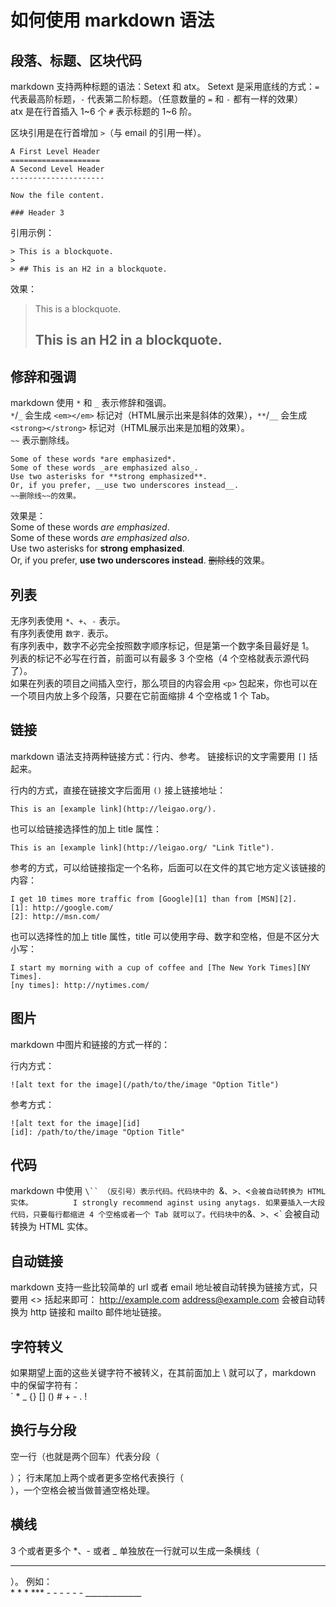 # 如何使用 markdown 语法


## 段落、标题、区块代码
markdown 支持两种标题的语法：Setext 和 atx。
Setext 是采用底线的方式：`=` 代表最高阶标题，`-` 代表第二阶标题。（任意数量的 `=` 和 `-` 都有一样的效果）    
atx 是在行首插入 1~6 个 `#` 表示标题的 1~6 阶。

区块引用是在行首增加 `>`（与 email 的引用一样）。


    A First Level Header
    ====================
    A Second Level Header
    ---------------------
    
    Now the file content.
    
    ### Header 3
    
引用示例：  

    > This is a blockquote.
    >
    > ## This is an H2 in a blockquote.     

效果：
> This is a blockquote.
>
> ## This is an H2 in a blockquote.     


## 修辞和强调
markdown 使用 `*` 和 `_` 表示修辞和强调。    
`*`/`_` 会生成 `<em></em>` 标记对（HTML展示出来是斜体的效果），`**`/`__` 会生成 `<strong></strong>` 标记对（HTML展示出来是加粗的效果）。      
`~~` 表示删除线。       

    Some of these words *are emphasized*.       
    Some of these words _are emphasized also_.      
    Use two asterisks for **strong emphasized**.        
    Or, if you prefer, __use two underscores instead__.     
    ~~删除线~~的效果。      

效果是：        
Some of these words *are emphasized*.       
Some of these words _are emphasized also_.      
Use two asterisks for **strong emphasized**.        
Or, if you prefer, __use two underscores instead__.
~~删除线~~的效果。      


## 列表
无序列表使用 `*`、`+`、`-` 表示。       
有序列表使用 `数字.` 表示。     
有序列表中，数字不必完全按照数字顺序标记，但是第一个数字条目最好是 1。      
列表的标记不必写在行首，前面可以有最多 3 个空格（4 个空格就表示源代码了）。     
如果在列表的项目之间插入空行，那么项目的内容会用 `<p>` 包起来，你也可以在一个项目内放上多个段落，只要在它前面缩排 4 个空格或 1 个 Tab。



## 链接
markdown 语法支持两种链接方式：行内、参考。
链接标识的文字需要用 `[]` 括起来。

行内的方式，直接在链接文字后面用 `()` 接上链接地址：        
```
This is an [example link](http://leigao.org/).
```     
也可以给链接选择性的加上 title 属性：       
```
This is an [example link](http://leigao.org/ "Link Title").
```

参考的方式，可以给链接指定一个名称，后面可以在文件的其它地方定义该链接的内容：      

    I get 10 times more traffic from [Google][1] than from [MSN][2].
    [1]: http://google.com/
    [2]: http://msn.com/

也可以选择性的加上 title 属性，title 可以使用字母、数字和空格，但是不区分大小写：       

    I start my morning with a cup of coffee and [The New York Times][NY Times].
    [ny times]: http://nytimes.com/



## 图片
markdown 中图片和链接的方式一样的：

行内方式：      
```
![alt text for the image](/path/to/the/image "Option Title")
```

参考方式：      

    ![alt text for the image][id]
    [id]: /path/to/the/image "Option Title"



## 代码
markdown 中使用 `\`` （反引号）表示代码。代码块中的 `&`、`>`、`<` 会被自动转换为 HTML 实体。        
    I strongly recommend aginst using any `<blink>` tags.
如果要插入一大段代码，只要每行都缩进 4 个空格或者一个 Tab 就可以了。代码块中的 `&`、`>`、`<` 会被自动转换为 HTML 实体。



## 自动链接
markdown 支持一些比较简单的 url 或者 email 地址被自动转换为链接方式，只要用 <> 括起来即可：
<http://example.com>
<address@example.com>
会被自动转换为 http 链接和 mailto 邮件地址链接。



## 字符转义
如果期望上面的这些关键字符不被转义，在其前面加上 \ 就可以了，markdown 中的保留字符有：
    \
    `
    *
    _
    {}
    []
    ()
    #
    +
    -
    .
    !



## 换行与分段
空一行（也就是两个回车）代表分段（<p>）；
行末尾加上两个或者更多空格代表换行（<br/>），一个空格会被当做普通空格处理。



## <a id="hr"></a>横线
3 个或者更多个 *、- 或者 _ 单独放在一行就可以生成一条横线（<hr/>）。
例如：    
    * * *
    ***
    - - - - - -
    ______________




